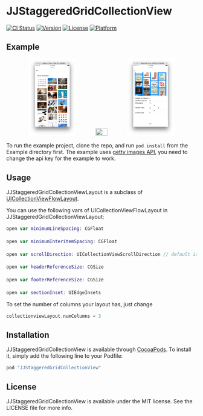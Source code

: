 # JJStaggeredGridCollectionView

[![CI Status](http://img.shields.io/travis/jjimeno/JJStaggeredGridCollectionView.svg?style=flat)](https://travis-ci.org/jjimeno/JJStaggeredGridCollectionView)
[![Version](https://img.shields.io/cocoapods/v/JJStaggeredGridCollectionView.svg?style=flat)](http://cocoapods.org/pods/JJStaggeredGridCollectionView)
[![License](https://img.shields.io/cocoapods/l/JJStaggeredGridCollectionView.svg?style=flat)](http://cocoapods.org/pods/JJStaggeredGridCollectionView)
[![Platform](https://img.shields.io/cocoapods/p/JJStaggeredGridCollectionView.svg?style=flat)](http://cocoapods.org/pods/JJStaggeredGridCollectionView)

## Example

<p align="center">
<img src="https://github.com/jjimeno/JJStaggeredGridCollectionView/blob/master/imgs/img1.png?raw=true" width=25% height=25%/>
<img src="https://github.com/jjimeno/JJStaggeredGridCollectionView/blob/master/imgs/output.gif?raw=true" width=25% height=25%/>
<img src="https://github.com/jjimeno/JJStaggeredGridCollectionView/blob/master/imgs/img2.png?raw=true" width=25% height=25%/>
</p>

To run the example project, clone the repo, and run `pod install` from the Example directory first.
The example uses [getty images API](http://developers.gettyimages.com/), you need to change the api key for the example to work.

## Usage
JJStaggeredGridCollectionViewLayout is a subclass of [UICollectionViewFlowLayout](https://developer.apple.com/reference/uikit/uicollectionviewflowlayout).   

You can use the following vars of UICollectionViewFlowLayout in JJStaggeredGridCollectionViewLayout:
```swift
open var minimumLineSpacing: CGFloat

open var minimumInteritemSpacing: CGFloat

open var scrollDirection: UICollectionViewScrollDirection // default is UICollectionViewScrollDirectionVertical

open var headerReferenceSize: CGSize

open var footerReferenceSize: CGSize

open var sectionInset: UIEdgeInsets
```

To set the number of columns your layout has, just change
```swift
collectionviewLayout.numColumns = 3
```
## Installation

JJStaggeredGridCollectionView is available through [CocoaPods](http://cocoapods.org). To install
it, simply add the following line to your Podfile:

```ruby
pod "JJStaggeredGridCollectionView"
```

## License

JJStaggeredGridCollectionView is available under the MIT license. See the LICENSE file for more info.
